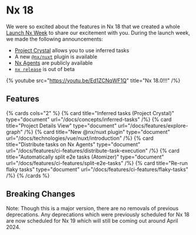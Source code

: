 # Nx 18

We were so excited about the features in Nx 18 that we created a whole [Launch Nx Week](/launch-nx) to share our excitement with you. During the launch week, we made the following announcements:

- [Project Crystal](/blog/what-if-nx-plugins-were-more-like-vscode-extensions) allows you to use inferred tasks
- A new [`@nx/nuxt`](/blog/introducing-nx-nuxt-enhanced-nuxt-js-support-in-nx) plugin is available
- [Nx Agents](/blog/fast-effortless-ci) are publicly available
- [`nx release`](/blog/versioning-and-releasing-packages-in-a-monorepo) is out of beta

{% youtube
src="https://youtu.be/Ed1ZCNqWF1Q"
title="Nx 18.0!!!"
/%}

## Features

{% cards cols="2" %}
{% card title="Inferred tasks (Project Crystal)" type="document" url="/docs/concepts/inferred-tasks" /%}
{% card title="Project Details View" type="document" url="/docs/features/explore-graph" /%}
{% card title="New @nx/nuxt plugin" type="document" url="/docs/technologies/vue/nuxt/introduction" /%}
{% card title="Distribute tasks on Nx Agents" type="document" url="/docs/features/ci-features/distribute-task-execution" /%}
{% card title="Automatically split e2e tasks (Atomizer)" type="document" url="/docs/features/ci-features/split-e2e-tasks" /%}
{% card title="Re-run flaky tasks" type="document" url="/docs/features/ci-features/flaky-tasks" /%}
{% /cards %}

## Breaking Changes

Note: Though this is a major version, there are no removals of previous deprecations. Any deprecations which were previously scheduled for Nx 18 are now scheduled for Nx 19 which will still be coming out around April 2024.
